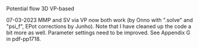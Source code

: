Potential flow 3D VP-based

07-03-2023 MMP and SV via VP now both work (by Onno with ".solve" and "psi_f", EPot corrections by Junho). Note that I have cleaned up the code a bit more as well. Parameter settings need to be improved. See Appendix G in pdf-pp1718. 



